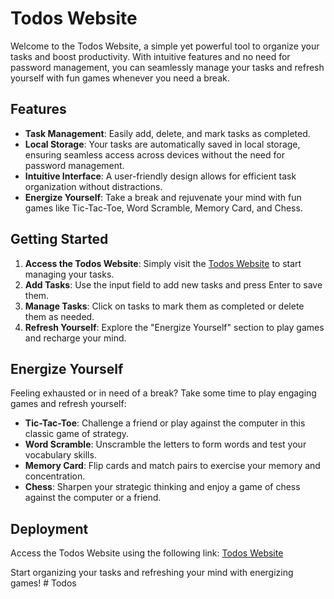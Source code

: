 # Todos Website

Welcome to the Todos Website, a simple yet powerful tool to organize your tasks and boost productivity. With intuitive features and no need for password management, you can seamlessly manage your tasks and refresh yourself with fun games whenever you need a break.

## Features

- **Task Management**: Easily add, delete, and mark tasks as completed.
- **Local Storage**: Your tasks are automatically saved in local storage, ensuring seamless access across devices without the need for password management.
- **Intuitive Interface**: A user-friendly design allows for efficient task organization without distractions.
- **Energize Yourself**: Take a break and rejuvenate your mind with fun games like Tic-Tac-Toe, Word Scramble, Memory Card, and Chess.

## Getting Started

1. **Access the Todos Website**: Simply visit the [Todos Website](https://our-todos.netlify.app/) to start managing your tasks.
2. **Add Tasks**: Use the input field to add new tasks and press Enter to save them.
3. **Manage Tasks**: Click on tasks to mark them as completed or delete them as needed.
4. **Refresh Yourself**: Explore the "Energize Yourself" section to play games and recharge your mind.

## Energize Yourself

Feeling exhausted or in need of a break? Take some time to play engaging games and refresh yourself:

- **Tic-Tac-Toe**: Challenge a friend or play against the computer in this classic game of strategy.
- **Word Scramble**: Unscramble the letters to form words and test your vocabulary skills.
- **Memory Card**: Flip cards and match pairs to exercise your memory and concentration.
- **Chess**: Sharpen your strategic thinking and enjoy a game of chess against the computer or a friend.

## Deployment

Access the Todos Website using the following link: [Todos Website](https://our-todos.netlify.app/)

Start organizing your tasks and refreshing your mind with energizing games!
#   T o d o s  
 